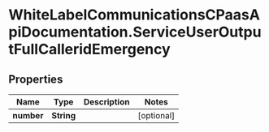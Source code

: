 # WhiteLabelCommunicationsCPaasApiDocumentation.ServiceUserOutputFullCalleridEmergency

## Properties

Name | Type | Description | Notes
------------ | ------------- | ------------- | -------------
**number** | **String** |  | [optional] 


